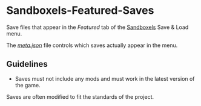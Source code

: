 # Sandboxels-Featured-Saves
Save files that appear in the *Featured* tab of the [Sandboxels](https://sandboxels.r74n.com/) Save &amp; Load menu.

The *[meta.json](https://github.com/R74nCom/Sandboxels-Featured-Saves/tree/main/meta.json)* file controls which saves actually appear in the menu.

## Guidelines
* Saves must not include any mods and must work in the latest version of the game.

Saves are often modified to fit the standards of the project.
